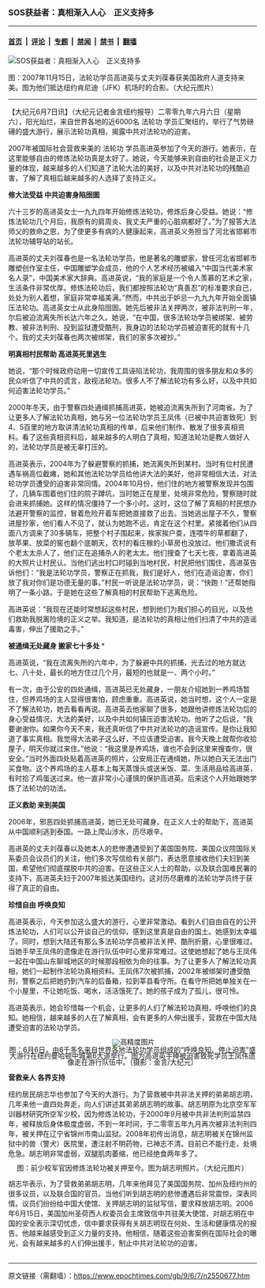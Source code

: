### SOS获益者：真相渐入人心　正义支持多

---

#### [首页](../../../..?n2550677) &nbsp;|&nbsp; [评论](../../../../../epoch-comment?n2550677) &nbsp;|&nbsp; [专题](../../../../../epoch-special?n2550677) &nbsp;|&nbsp; [禁闻](../../../../../epoch-news?n2550677) &nbsp;|&nbsp; [禁书](../../../../../books?n2550677) &nbsp;|&nbsp; [翻墙](https://github.com/gfw-breaker/nogfw/blob/master/README.md?n2550677)


<div><img alt="SOS获益者：真相渐入人心　正义支持多" class="attachment-djy_600_400 size-djy_600_400 wp-post-image" src="https://i.epochtimes.com/assets/uploads/2009/06/906070053222001-600x400.jpg"/>
<div class="caption">
 <p>
  图：2007年11月15日，法轮功学员高进英与丈夫刘葆春获美国政府人道支持来美。图为他们抵达纽约肯尼迪（JFK）机场时的合影。（大纪元图片）
 </p>
</div></div><hr/><div class="post_content" id="artbody" itemprop="articleBody">
 <!-- article content begin -->
 <p>
  【大纪元6月7日讯】（大纪元记者金言纽约报导）二零零九年六月六日（星期六），阳光灿烂，来自世界各地的近6000名
  <ok href="https://www.epochtimes.com/gb/tag/%E6%B3%95%E8%BD%AE%E5%8A%9F.html">
   法轮功
  </ok>
  学员汇聚纽约，举行了气势磅礡的盛大游行，展示法轮功真相，揭露中共对法轮功的迫害。
 </p>
 <p>
  2007年被国际社会营救来美的
  <ok href="https://www.epochtimes.com/gb/tag/%E6%B3%95%E8%BD%AE%E5%8A%9F.html">
   法轮功
  </ok>
  学员高进英参加了今天的游行。她表示，在这里能够自由的修炼法轮功真是太好了。她说，今天能够来到自由的社会是正义力量的体现，越来越多的人们知道了法轮大法的美好，以及中共对法轮功的残酷迫害，了解了真相后越来越多的人选择了支持正义。
 </p>
 <p>
  <b>
   修大法受益 中共迫害身陷囹圄
  </b>
 </p>
 <p>
  六十三岁的高进英女士一九九四年开始修炼法轮功，修炼后身心受益。她说：“修炼法轮功几个月后，我原有的肩周炎、我丈夫严重的心脏病都好了。”为了报答大法师父的救命之恩，为了使更多有病的人健康起来，高进英义务担当了河北省邯郸市法轮功辅导站的站长。
 </p>
 <p>
  高进英的丈夫刘葆春也是一名法轮功学员，他是著名的雕塑家，曾任河北省邯郸市雕塑创作室主任，中国雕塑学会成员，他的个人艺术经历被编入“中国当代美术家名人录”，中国美术家大辞典。高进英说，“我的家庭是一个令人羡慕的艺术之家，生活条件非常优厚。修炼法轮功后，我们都按照法轮功“真善忍”的标准要求自己，处处为别人着想，家庭非常幸福美满。”然而，中共出于妒忌一九九九年开始全面镇压法轮功。高进英女士从此身陷囹圄。她先后被非法关押两次，被非法判刑一年，尔后被迫流离失所长达六年之久。她说，“在中国，很多法轮功学员被绑架、被劳教、被非法判刑、投到监狱遭受酷刑，我身边的法轮功学员被迫害死的就有十几个。我的丈夫刘葆春也两次被绑架，我们的家多次被抄。”
 </p>
 <p>
  <b>
   明真相村民帮助 高进英死里逃生
  </b>
 </p>
 <p>
  她说，“那个时候政府动用一切宣传工具诬陷法轮功，我周围的很多朋友和众多的民众听信了中共的谎言，敌视法轮功。很多人不了解法轮功有多么好，以及中共如何迫害法轮功学员。”
 </p>
 <p>
  2000年冬天，由于警察四处通缉抓捕高进英，她被迫流离失所到了河南省。为了让更多人了解法轮功真相，她与另一位法轮功学员王凤伟（已被中共迫害致死）到4、5百里的地方取讲清法轮功真相的传单，后来他们制作、散发了很多真相资料。看了这些真相资料后，越来越多的人明白了真相，知道法轮功是教人做好人的，法轮功学员是被无辜打压的。
 </p>
 <p>
  高进英表示，2004年为了躲避警察的抓捕，她流离失所到某村。当时有位村民遭遇车祸高位截瘫，她和其他法轮功学员给他讲大法的美好，他非常相信大法，对法轮功学员遭受的迫害非常同情。2004年10月份，他们住的地方被警察发现并包围了，几辆车围着他们住的院子蹲坑，当时她正在屋里，处境非常危险，警察随时就会进来抓捕她。这样的情况僵持了一个多小时。这时，这位了解了真相的村民想办法避开警察的监控，冒着危险开着车把她直接救了出去。当她逃出屋子不久，警察进屋抄家，他们看人不见了，就认为她跑不远，肯定在这个村里。紧接着他们从四面八方调来了30多辆车，把整个村子围起来，挨家挨户查，连喂牛的草都翻了，放苹果、放菜的窖也翻个底朝天，农村的看庄稼的小草房也没放过。他们撒谎说有个老太太杀人了，他们正在追捕杀人的老太太。他们搜查了七天七夜，拿着高进英的大照片让村民认。当他们逃出村口时碰到当地村民，村民把他们围住，高进英告诉他们：“我是法轮功学员，警察正在抓我，我们是好人，他们在造谣迫害，你们放了我对你们是功德无量的事。”村民一听说是法轮功学员，说：“快跑！”还帮她指明了一条小路。于是她在这些了解真相的村民帮助下逃离危险。
 </p>
 <p>
  高进英说：“我现在还能时常想起这些村民，想到他们为我们担心的目光，以及他们救助我脱离险境的正义之举。我知道，是法轮功的真相让他们扫清了中共的造谣毒害，伸出了援助之手。”
 </p>
 <p>
  <b>
   被通缉无处藏身 搬家七十多处
  </b>
  *
 </p>
 <p>
  高进英说，“我在流离失所的六年中，为了躲避中共的抓捕，光去过的地方就达七、八十处，最长的地方住过几个月，最短的也就是一、两个小时。”
 </p>
 <p>
  有一次，由于公安的四处通缉，高进英已无处藏身，一朋友介绍她到一养鸡场暂住，但养鸡场的主人显得很害怕，顾虑重重。高进英说，她当时想，这个人一定是不了解法轮功，她去看看再说。高进英去他家聊了很多，她跟他讲修炼法轮功后的身心受益情况，大法的美好，以及中共如何镇压迫害法轮功。他听了之后说，“我要谢谢你。如果你今天不来，我还真听信了中共对法轮功的造谣宣传。是你让我知道了事实真相。我觉得大法弟子这么好，不应该遭受迫害。我今天晚上就帮你收拾屋子，明天你就过来住。”他说：“我这里是养鸡场，谁也不会到这里来搜查你，很安全。”当时外面四处贴着高进英的照片，公安局正在通缉她，所以她白天无法出门买食物。这个养鸡场的主人基本上每天蒸馒头或送米饭、菜、生活用品给高进英，有时拾了鸡蛋送过来。他一直非常小心谨慎的保护高进英。后来这个人开始跟她学炼了法轮功的功法。
 </p>
 <p>
  <b>
   正义救助 来到美国
  </b>
 </p>
 <p>
  2006年，邪恶四处抓捕高进英，她已无处可藏身。在正义人士的帮助下，高进英从中国顺利逃到泰国。一路上爬山涉水，历尽艰辛。
 </p>
 <p>
  高进英的丈夫刘葆春以及她本人的悲惨遭遇受到了美国国务院、美国众议院国际关系委员会议员们的关注，他们多次写信给有关部门，表达愿意接收他们夫妇到美国，希望他们彻底摆脱中共的迫害。在这些正义人士的帮助，以及联合国难民署的支持下，高进英夫妇于2007年抵达美国纽约。这对历尽磨难的法轮功学员终于获得了真正的自由。
 </p>
 <p>
  <b>
   珍惜自由 呼唤良知
  </b>
 </p>
 <p>
  高进英表示，今天参加这么盛大的游行，心里非常激动。看到人们自由自在的公开炼法轮功，人们可以公开谈自己的信仰，感到这里真是自由的国土。她感到太幸福了。同时，想到大陆还有那么多法轮功学员被非法关押、酷刑折磨，心里很难过。当她手举王凤伟的遗像走在游行队伍中时心里非常难过。这使她想起了她与王凤伟一起在中国山东聊城地区的时候那段相依为命的往事。为了让更多人了解法轮功真相，她们一起制作法轮功真相资料。王凤伟7次被抓捕，2002年被绑架时遭受酷刑，警察之后把她扔到汽车的后备箱，拉到莘县看守所。在看守所把她单独关在一个小屋里，不让她吃饭、喝水，活活饿死了。她的孩子成为了孤儿，很可怜。
 </p>
 <p>
  高进英表示，她会珍惜每一个机会，让更多的人们了解法轮功真相，呼唤他们的良知。她相信，越来越多的人在了解真相，会有更多的人伸出援手，营救在中国大陆遭受迫害的法轮功学员。
 </p>
 <p>
  <!--image v 1.0-->
 </p>
 <div style="line-height: 90%; text-align: center;">
  <ok href=" https://i.epochtimes.com/assets/uploads/2009/08/906070053232001-450x300.jpg" rel="noreferrer noopener" target="_blank">
   <img alt="" class="size-medium wp-image-7419298" src="https://i.epochtimes.com/assets/uploads/2009/08/906070053232001-450x300.jpg" title=""/>
  </ok>
  <img alt="高精度图片" border="0" src="//www.epochtimes.com/images/highRes.jpg"/>
  <br/>
  <span class="bn12">
   图：6月6日，由6千多名来自世界各地法轮功学员组成的“呼唤良知、停止迫害”盛大游行在纽约曼哈顿中城第6大道举行。图为高进英手捧被迫害致死学员王凤伟遗像走在游行队伍中。（摄影：金言/大纪元）
  </span>
 </div>
 <p>
  <!-- -->
 </p>
 <p>
  <b>
   营救亲人 各界支持
  </b>
 </p>
 <p>
  纽约居民胡志华也参加了今天的大游行。为了营救被中共非法关押的弟弟胡志明，几年来他一直四处奔走，向人们讲述其弟弟胡志明的故事。胡志明原为北京空军军训器材研究所空军少校，因为修炼法轮功，于2000年9月被中共非法判刑监禁四年，被释放后身体极度虚弱，不到一年时间，于二零零五年九月再次被非法判刑四年，被关押在辽宁省锦州市南山监狱。2008年初传出消息，胡志明被关在锦州监狱中的兽（警犬）医院里，遭注射不明药物，已神志不清。目前已不能行走，处境危急。胡志明非常虚弱，双腿肌肉萎缩，他已经绝食两年多了。
 </p>
 <p>
  <!--image v 1.0-->
 </p>
 <div style="line-height: 90%; text-align: center;">
  <ok href=" https://i.epochtimes.com/assets/uploads/2009/08/906070053242001.jpg" rel="noreferrer noopener" target="_blank">
   <img alt="" class="size-medium wp-image-7419299" src="https://i.epochtimes.com/assets/uploads/2009/08/906070053242001.jpg" title=""/>
  </ok>
  <br/>
  <span class="bn12">
   图：前少校军官因修炼法轮功被关押至今。图为胡志明照片。（大纪元图片）
  </span>
 </div>
 <p>
  <!-- -->
 </p>
 <p>
  胡志华表示，为了营救弟弟胡志明，几年来他拜见了美国国务院、加州及纽约州的很多议员，以及联合国的官员。当他们听到胡志明的悲惨遭遇后非常震惊，深表同情。议员们纷纷给中国大使馆、关押胡志明的监狱写信，要求释放胡志明。2006年6月15日，美国加州圣荷西人权委员会主席致信中共驻美大使馆，对胡志明在中国的安全表示深切忧虑，信中要求获得有关胡志明现在何处、生活和健康情况的报告。他越来越感受到正义力量的支持。他相信，随着这些迫害案例在国际社会的曝光，会有越来越多的人们伸出援手，制止中共对法轮功的迫害。
  <font color="#ffffff">
   (http://www.dajiyuan.com)
  </font>
 </p>
 <!-- article content end -->
 <div id="below_article_ad">
 </div>
</div>


---

原文链接（需翻墙）：https://www.epochtimes.com/gb/9/6/7/n2550677.htm